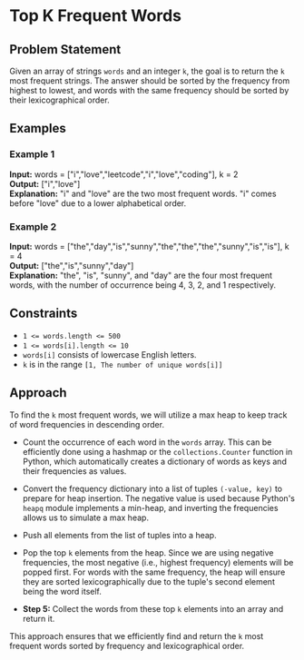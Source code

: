 # Top K Frequent Words

## Problem Statement

Given an array of strings `words` and an integer `k`, the goal is to return the `k` most frequent strings. The answer should be sorted by the frequency from highest to lowest, and words with the same frequency should be sorted by their lexicographical order.

## Examples

### Example 1

**Input:** words = ["i","love","leetcode","i","love","coding"], k = 2  
**Output:** ["i","love"]  
**Explanation:** "i" and "love" are the two most frequent words. "i" comes before "love" due to a lower alphabetical order.

### Example 2

**Input:** words = ["the","day","is","sunny","the","the","the","sunny","is","is"], k = 4  
**Output:** ["the","is","sunny","day"]  
**Explanation:** "the", "is", "sunny", and "day" are the four most frequent words, with the number of occurrence being 4, 3, 2, and 1 respectively.

## Constraints

- `1 <= words.length <= 500`
- `1 <= words[i].length <= 10`
- `words[i]` consists of lowercase English letters.
- `k` is in the range `[1, The number of unique words[i]]`

## Approach

To find the `k` most frequent words, we will utilize a max heap to keep track of word frequencies in descending order.

- Count the occurrence of each word in the `words` array. This can be efficiently done using a hashmap or the `collections.Counter` function in Python, which automatically creates a dictionary of words as keys and their frequencies as values.

- Convert the frequency dictionary into a list of tuples `(-value, key)` to prepare for heap insertion. The negative value is used because Python's `heapq` module implements a min-heap, and inverting the frequencies allows us to simulate a max heap.

- Push all elements from the list of tuples into a heap.

- Pop the top `k` elements from the heap. Since we are using negative frequencies, the most negative (i.e., highest frequency) elements will be popped first. For words with the same frequency, the heap will ensure they are sorted lexicographically due to the tuple's second element being the word itself.

- **Step 5:** Collect the words from these top `k` elements into an array and return it.

This approach ensures that we efficiently find and return the `k` most frequent words sorted by frequency and lexicographical order.

